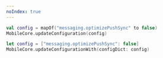 ```yaml
---
noIndex: true
---
```


<Variant platform="android" task="usage-example" repeat="1"/>

```kotlin
val config = mapOf("messaging.optimizePushSync" to false)
MobileCore.updateConfiguration(config)
```

<Variant platform="ios" task="usage-example" repeat="1"/>

```swift
let config = ["messaging.optimizePushSync": false]
MobileCore.updateConfigurationWith(configDict: config)
```
